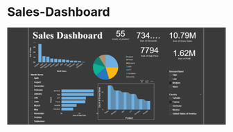 # Sales-Dashboard
<p align="center">
  <img src="./overview.png" alt="Preview Image" width="600"/>
</p>
